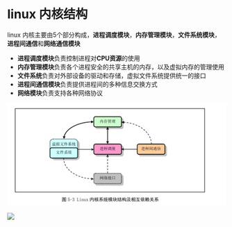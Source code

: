 # linux 内核结构

linux 内核主要由5个部分构成，**进程调度模块**，**内存管理模块**，**文件系统模块**，**进程间通信**和**网络通信模块**

- **进程调度模块**负责控制进程对**CPU资源**的使用
- **内存管理模块**负责各个进程安全的共享主机的内存，以及虚拟内存的管理使用
- **文件系统**负责对外部设备的驱动和存储，虚拟文件系统提供统一的接口
- **进程间通信模块**负责提供进程间的多种信息交换方式
- **网络模块**负责支持各种网络协议

![](../../note_picture/linux_model_1.png)

![](../../linux_model_2.png)

